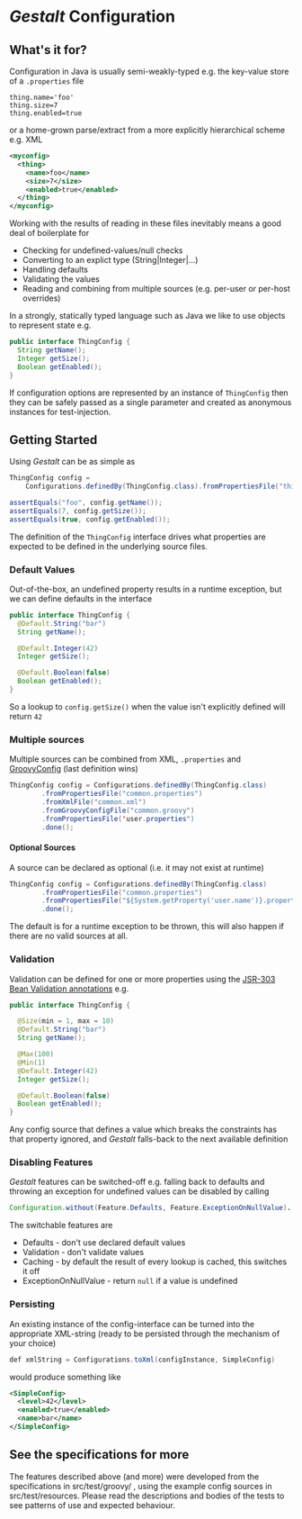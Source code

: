 # *Gestalt* Configuration

## What's it for?
Configuration in Java is usually semi-weakly-typed e.g. the key-value store of a `.properties` file

```properties
thing.name='foo'
thing.size=7
thing.enabled=true
```

or a home-grown parse/extract from a more explicitly hierarchical scheme e.g. XML

```xml
<myconfig>
  <thing>
    <name>foo</name>
    <size>7</size>
    <enabled>true</enabled>
  </thing>
</myconfig>
```

Working with the results of reading in these files inevitably means a good deal of boilerplate for

* Checking for undefined-values/null checks
* Converting to an explict type (String|Integer|...)
* Handling defaults
* Validating the values
* Reading and combining from multiple sources (e.g. per-user or per-host overrides)

In a strongly, statically typed language such as Java we like to use objects to represent state e.g.

```java
public interface ThingConfig {
  String getName();
  Integer getSize();
  Boolean getEnabled();
}
```

If configuration options are represented by an instance of `ThingConfig` then they can be safely passed as a single
parameter and created as anonymous instances for test-injection.

## Getting Started

Using *Gestalt* can be as simple as

```java
ThingConfig config =
    Configurations.definedBy(ThingConfig.class).fromPropertiesFile("thing.properties").done();

assertEquals("foo", config.getName());
assertEquals(7, config.getSize());
assertEquals(true, config.getEnabled());
```

The definition of the ```ThingConfig``` interface drives what properties are expected to be defined in the underlying source files.


### Default Values
Out-of-the-box, an undefined property results in a runtime exception, but we can define defaults in the interface

```java
public interface ThingConfig {
  @Default.String("bar")
  String getName();

  @Default.Integer(42)
  Integer getSize();

  @Default.Boolean(false)
  Boolean getEnabled();
}
```

So a lookup to ```config.getSize()``` when the value isn't explicitly defined will return ```42```

### Multiple sources

Multiple sources can be combined from XML, ```.properties``` and [GroovyConfig](http://groovy.codehaus.org/gapi/groovy/util/ConfigSlurper.html) (last definition wins)

```java
ThingConfig config = Configurations.definedBy(ThingConfig.class)
        .fromPropertiesFile("common.properties")
        .fromXmlFile("common.xml")
        .fromGroovyConfigFile("common.groovy")
        .fromPropertiesFile('user.properties")
        .done();
```

#### Optional Sources

A source can be declared as optional (i.e. it may not exist at runtime)

```java
ThingConfig config = Configurations.definedBy(ThingConfig.class)
        .fromPropertiesFile("common.properties")
        .fromPropertiesFile("${System.getProperty('user.name')}.properties", isOptional)
        .done();
```

The default is for a runtime exception to be thrown, this will also happen if there are no valid sources at all.

### Validation

Validation can be defined for one or more properties using the [JSR-303 Bean Validation annotations](http://docs.oracle.com/javaee/6/api/javax/validation/constraints/package-summary.html)  e.g.

```java
public interface ThingConfig {

  @Size(min = 1, max = 10)
  @Default.String("bar")
  String getName();

  @Max(100)
  @Min(1)
  @Default.Integer(42)
  Integer getSize();

  @Default.Boolean(false)
  Boolean getEnabled();
}
```

Any config source that defines a value which breaks the constraints has that property ignored, and *Gestalt* falls-back to the next available definition

### Disabling Features

*Gestalt* features can be switched-off e.g. falling back to defaults and throwing an exception for undefined values can be disabled by calling

```java
Configuration.without(Feature.Defaults, Feature.ExceptionOnNullValue)...
```

The switchable features are

* Defaults - don't use declared default values
* Validation - don't validate values
* Caching - by default the result of every lookup is cached, this switches it off
* ExceptionOnNullValue - return ```null``` if a value is undefined

### Persisting

An existing instance of the config-interface can be turned into the appropriate XML-string (ready to be persisted through the mechanism of your choice)

```java
def xmlString = Configurations.toXml(configInstance, SimpleConfig)
```

would produce something like
```xml
<SimpleConfig>
  <level>42</level>
  <enabled>true</enabled>
  <name>bar</name>
</SimpleConfig>
```

## See the specifications for more

The features described above (and more) were developed from the specifications in src/test/groovy/ , using the example config sources in src/test/resources.
Please read the descriptions and bodies of the tests to see patterns of use and expected behaviour.